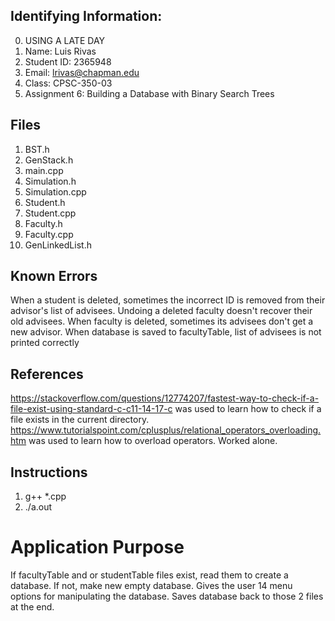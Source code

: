 ## Identifying Information:
0. USING A LATE DAY
1. Name: Luis Rivas
2. Student ID: 2365948
3. Email: lrivas@chapman.edu
4. Class: CPSC-350-03
5. Assignment 6: Building a Database with Binary Search Trees

## Files
1. BST.h
2. GenStack.h
3. main.cpp
4. Simulation.h
5. Simulation.cpp
6. Student.h
7. Student.cpp
8. Faculty.h
9. Faculty.cpp
10. GenLinkedList.h

## Known Errors
When a student is deleted, sometimes the incorrect ID is removed from their advisor's list of advisees. Undoing a deleted faculty doesn't recover their old advisees. When faculty is deleted, sometimes its advisees don't get a new advisor. When database is saved to facultyTable, list of advisees is not printed correctly

## References
https://stackoverflow.com/questions/12774207/fastest-way-to-check-if-a-file-exist-using-standard-c-c11-14-17-c was used to learn how to check if a file exists in the current directory.
https://www.tutorialspoint.com/cplusplus/relational_operators_overloading.htm was used to learn how to overload operators.
Worked alone.

## Instructions
1. g++ *.cpp
2. ./a.out

# Application Purpose
If facultyTable and or studentTable files exist, read them to create a database. If not, make new empty database. Gives the user 14 menu options for manipulating the database. Saves database back to those 2 files at the end.
